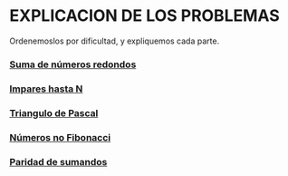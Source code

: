 # EXPLICACION DE LOS PROBLEMAS

Ordenemoslos por dificultad, y expliquemos cada parte.

### [Suma de números redondos](https://codeforces.com/contest/1352/problem/A)

### [ Impares hasta N](https://omegaup.com/arena/problem/Impares-hasta-N/#problems)

### [Triangulo de Pascal](https://omegaup.com/arena/problem/Triangulo-de-Pascal-Niveles/#problems)

### [ Números no Fibonacci ](https://omegaup.com/arena/problem/nofib/#problems)

### [ Paridad de sumandos ](https://codeforces.com/contest/1352/problem/B)
